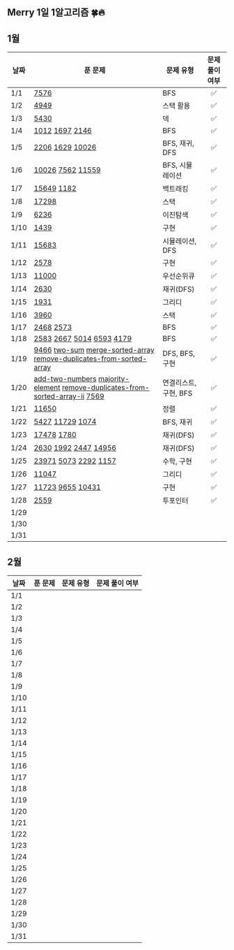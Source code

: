 ## Merry 1일 1알고리즘 🍀🔥

## 1월

| 날짜 | 푼 문제 | 문제 유형 | 문제 풀이 여부 |
| ---- | ------- | ------ | :------: |
| 1/1  | [7576](https://www.acmicpc.net/problem/7576) | BFS | ✅ |
| 1/2  | [4949](https://www.acmicpc.net/problem/4949) | 스택 활용 | ✅ |
| 1/3  | [5430](https://www.acmicpc.net/problem/5430) | 덱 | ✅ |
| 1/4  | [1012](https://www.acmicpc.net/problem/1012) [1697](https://www.acmicpc.net/problem/1697) [2146](https://www.acmicpc.net/problem/2146) | BFS | ✅ |
| 1/5  | [2206](https://www.acmicpc.net/problem/2206) [1629](https://www.acmicpc.net/problem/1629) [10026](https://www.acmicpc.net/problem/10026) | BFS, 재귀, DFS | ✅ |
| 1/6  | [10026](https://www.acmicpc.net/problem/10026) [7562](https://www.acmicpc.net/problem/7562) [11559](https://www.acmicpc.net/problem/11559) | BFS, 시뮬레이션 | ✅ |
| 1/7  | [15649](https://www.acmicpc.net/problem/15649) [1182](https://www.acmicpc.net/problem/1182) | 백트래킹 | ✅ |
| 1/8  | [17298](https://www.acmicpc.net/problem/17298) | 스택 | ✅ |
| 1/9  | [6236](https://www.acmicpc.net/problem/6236) | 이진탐색 | ✅ |
| 1/10 | [1439](https://www.acmicpc.net/problem/1439) | 구현 | ✅ |
| 1/11 | [15683](https://www.acmicpc.net/problem/15683) | 시뮬레이션, DFS | ✅ |
| 1/12 | [2578](https://www.acmicpc.net/problem/2578) | 구현 | ✅ |
| 1/13 | [11000](https://www.acmicpc.net/problem/11000) | 우선순위큐 | ✅ |
| 1/14 | [2630](https://www.acmicpc.net/problem/2630) | 재귀(DFS) | ✅ |
| 1/15 | [1931](https://www.acmicpc.net/problem/1931) | 그리디 | ✅ |
| 1/16 | [3960](https://www.acmicpc.net/problem/3960) | 스택 | ✅ |
| 1/17 | [2468](https://www.acmicpc.net/problem/2468) [2573](https://www.acmicpc.net/problem/2573) | BFS | ✅ |
| 1/18 | [2583](https://www.acmicpc.net/problem/2583) [2667](https://www.acmicpc.net/problem/2667) [5014](https://www.acmicpc.net/problem/5014) [6593](https://www.acmicpc.net/problem/6593) [4179](https://www.acmicpc.net/problem/4179) | BFS | ✅ |
| 1/19 | [9466](https://www.acmicpc.net/problem/9466) [two-sum](https://leetcode.com/problems/two-sum/) [merge-sorted-array](https://leetcode.com/problems/merge-sorted-array/) [remove-duplicates-from-sorted-array](https://leetcode.com/problems/remove-duplicates-from-sorted-array/) | DFS, BFS, 구현 | ✅ |
| 1/20 | [add-two-numbers](https://leetcode.com/problems/add-two-numbers/) [majority-element](https://leetcode.com/problems/majority-element/) [remove-duplicates-from-sorted-array-ii](https://leetcode.com/problems/remove-duplicates-from-sorted-array-ii/) [7569](https://www.acmicpc.net/problem/7569) | 연결리스트, 구현, BFS | ✅ |
| 1/21 | [11650](https://www.acmicpc.net/problem/11650) | 정렬 | ✅ |
| 1/22 | [5427](https://www.acmicpc.net/problem/5427) [11729](https://www.acmicpc.net/problem/11729) [1074](https://www.acmicpc.net/problem/1074) | BFS, 재귀 | ✅ |
| 1/23 | [17478](https://www.acmicpc.net/problem/17478) [1780](https://www.acmicpc.net/problem/1780) | 재귀(DFS) | ✅ |
| 1/24 | [2630](https://www.acmicpc.net/problem/2630) [1992](https://www.acmicpc.net/problem/1992) [2447](https://www.acmicpc.net/problem/2447) [14956](https://www.acmicpc.net/problem/14956) | 재귀(DFS) | ✅ |
| 1/25 | [23971](https://www.acmicpc.net/problem/23971) [5073](https://www.acmicpc.net/problem/5073) [2292](https://www.acmicpc.net/problem/2292) [1157](https://www.acmicpc.net/problem/1157) | 수학, 구현 | ✅ |
| 1/26 | [11047](https://www.acmicpc.net/problem/11047) | 그리디 | ✅ |
| 1/27 | [11723](https://www.acmicpc.net/problem/11723) [9655](https://www.acmicpc.net/problem/9655) [10431](https://www.acmicpc.net/problem/10431) | 구현 | ✅ |
| 1/28 | [2559](https://www.acmicpc.net/problem/2559) | 투포인터 | ✅ |
| 1/29 |  |  |  |
| 1/30 |  |  |  |
| 1/31 |  |  |  |

## 2월

| 날짜 | 푼 문제 | 문제 유형 | 문제 풀이 여부 |
| ---- | ------- | ------ | :------: |
| 1/1  |  |  |  |
| 1/2  |  |  |  |
| 1/3  |  |  |  |
| 1/4  |  |  |  |
| 1/5  |  |  |  |
| 1/6  |  |  |  |
| 1/7  |  |  |  |
| 1/8  |  |  |  |
| 1/9  |  |  |  |
| 1/10 |  |  |  |
| 1/11 |  |  |  |
| 1/12 |  |  |  |
| 1/13 |  |  |  |
| 1/14 |  |  |  |
| 1/15 |  |  |  |
| 1/16 |  |  |  |
| 1/17 |  |  |  |
| 1/18 |  |  |  |
| 1/19 |  |  |  |
| 1/20 |  |  |  |
| 1/21 |  |  |  |
| 1/22 |  |  |  |
| 1/23 |  |  |  |
| 1/24 |  |  |  |
| 1/25 |  |  |  |
| 1/26 |  |  |  |
| 1/27 |  |  |  |
| 1/28 |  |  |  |
| 1/29 |  |  |  |
| 1/30 |  |  |  |
| 1/31 |  |  |  |
